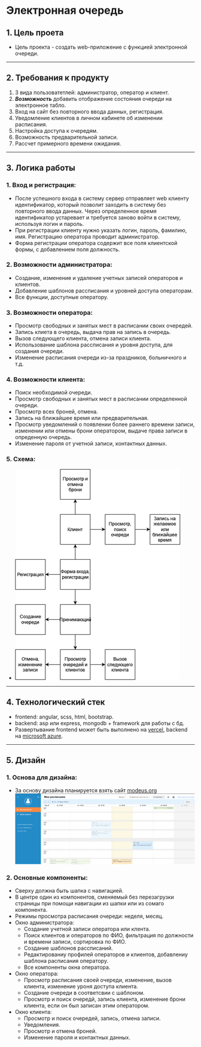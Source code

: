 # Электронная очередь

## 1. Цель проета
* Цель проекта - создать web-приложение с функцией электронной очереди.
***
## 2. Требования к продукту
1. 3 вида пользоватетлей: администратор, оператор и клиент.
2. <b><i>Возможность</i></b> добавить отображение состояния очереди на электронное табло.
3. Вход на сайт без повторного ввода данных, регистрация.
4. Уведомление клиентов в личном кабинете об изменении расписания.
5. Настройка доступа к очередям.
6. Возможность предварительной записи.
7. Рассчет примерного времени ожидания.
***
## 3. Логика работы
### 1. Вход и регистрация:
* После успешного входа в систему сервер отправляет web клиенту идентификатор, который позволит
заходить в систему без повторного ввода данных. Через определенное время идентификатор устаревает
и требуется заново войти в систему, используя логин и пароль.
* При регистрации клиенту нужно указать логин, пароль, фамилию, имя. Регистрацию оператора
проводит администратор.
* Форма регистрации оператора содержит все поля клиентской формы, с добавлением поля должность.

### 2. Возможности администратора:
* Создание, изменение и удаление учетных записей операторов и клиентов.
* Добавление шаблонов рассписания и уровней доступа операторам.
* Все функции, доступные оператору.

### 3. Возможности оператора:
* Просмотр свободных и занятых мест в расписании своих очередей.
* Запись клиета в очередь, выдача прав на запись в очередь.
* Вызов следующего клиента, отмена записи клиента.
* Использование шаблона рассписания и уровня доступа, для создания очереди.
* Изменение расписания очереди из-за праздников, больничного и т.д.

### 4. Возможности клиента:
* Поиск необходимой очереди.
* Просмотр свободных и занятых мест в расписании определенной очереди.
* Просмотр всех броней, отмена.
* Запись на ближайшее время или предварительная.
* Просмотр уведомлений о появлении более раннего времени записи, изменении или отмены брони
оператором, выдаче права записи в опреденную очередь.
* Изменение пароля от учетной записи, контактных данных.

### 5. Схема:
* ![alttext](./readme_files/ElectronicQueue.drawio.png)
***
## 4. Технологический стек
* frontend: angular, scss, html, bootstrap.
* backend: asp или express, mongodb + framework для работы с бд.
* Развертывание frontend может быть выполнено на [vercel](vercel.com), 
backend на [microsoft azure](https://portal.azure.com/).
***
## 5. Дизайн
### 1. Основа для дизайна:
* За основу дизайна планируется взять сайт [modeus.org](https://urfu.modeus.org)
![alttext](./readme_files/Дизайн.png)
### 2. Основные компоненты:
* Сверху должна быть шапка с навигацией.
* В центре один из компонентов, сменяемый без перезагрузки страницы при помощи навигации из 
шапки или из сомаго компонента.
* Режимы просмотра расписания очереди: неделя, месяц. 
* Окно администратора:
  + Создание учетной записи оператора или клента.
  + Поиск клиентов и операторов по ФИО, фильтрация по должности и времени записи,
  сортировка по ФИО.
  + Создание шаблонов рассписаний.
  + Редактированиу профилей операторов и клиентов, добавлениу шаблона расписания оператору.
  + Все компоненты окна оператора.
* Окно оператора:
  + Просмотр расписания своей очереди, изменение, вызов клиента, изменение уроня доступа клиента.
  + Создание очереди в соответсвии с шаблоном.
  + Просмотр и поиск очередй, запись клиента, изменение брони клиента, если он был записан этим оператором.
* Окно клиента:
  + Просмотр и поиск очередей, запись, отмена записи.
  + Уведомления.
  + Просмотр и отмена броней.
  + Изменение пароля и контактных данных.

  
